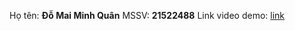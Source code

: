 Họ tên: **Đỗ Mai Minh Quân**
MSSV: **21522488**
Link video demo: [link](https://uithcm-my.sharepoint.com/:v:/g/personal/21522488_ms_uit_edu_vn/EaRkOPP-9yRCvQkEPfrrj6kBAWOulR6RcuLcs48O1lCtQg?nav=eyJyZWZlcnJhbEluZm8iOnsicmVmZXJyYWxBcHAiOiJPbmVEcml2ZUZvckJ1c2luZXNzIiwicmVmZXJyYWxBcHBQbGF0Zm9ybSI6IldlYiIsInJlZmVycmFsTW9kZSI6InZpZXciLCJyZWZlcnJhbFZpZXciOiJNeUZpbGVzTGlua0NvcHkifX0&e=PpM3zy)
